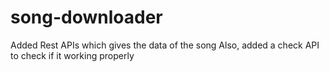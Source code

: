 # song-downloader

Added Rest APIs which gives the data of the song
Also, added a check API to check if it working properly

